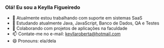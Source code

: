 ### Olá! Eu sou a Keylla Figueiredo

- 🔭 Atualmente estou trabalhando com suporte em sistemas SaaS
- 🌱 Estudando atualmente Java, JavaScript, Banco de Dados, QA e Testes
- 👯 Colaborando com projetos de aplicações na faculdade
- 📫 Contate-me no e-mail: keyllaroberta@hotmail.com
- 😄 Pronouns: ela/dela



